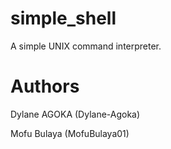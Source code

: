 # simple_shell
A simple UNIX command interpreter.

# Authors 
Dylane AGOKA (Dylane-Agoka)

Mofu Bulaya (MofuBulaya01)